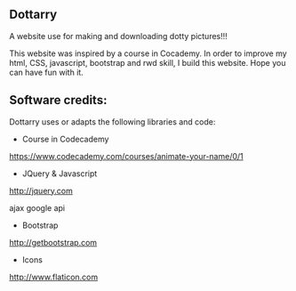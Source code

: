 Dottarry
-------------------------------------------------------------------------------
A website use for making and downloading dotty pictures!!!

This website was inspired by a course in Cocademy. In order to improve my html, CSS, javascript, bootstrap and rwd skill, I build this website. Hope you can have fun with it.

Software credits:
-------------------------------------------------------------------------------
Dottarry uses or adapts the following libraries and code:

 - Course in Codecademy
 
  https://www.codecademy.com/courses/animate-your-name/0/1

 - JQuery & Javascript
 
  http://jquery.com

  ajax google api

 - Bootstrap
 
  http://getbootstrap.com

 - Icons
 
  http://www.flaticon.com

